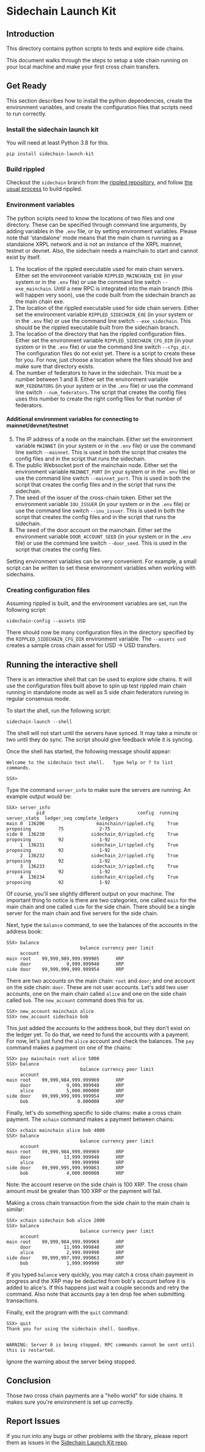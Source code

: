 # Sidechain Launch Kit

## Introduction

This directory contains python scripts to tests and explore side chains.

This document walks through the steps to setup a side chain running on your local machine and make your first cross chain transfers.

## Get Ready

This section describes how to install the python dependencies, create the environment variables, and create the configuration files that scripts need to run correctly.

### Install the sidechain launch kit

You will need at least Python 3.8 for this.

```
pip install sidechain-launch-kit
```

### Build rippled

Checkout the `sidechain` branch from the [rippled repository](https://github.com/ripple/rippled/tree/sidechain), and follow [the usual process](https://xrpl.org/install-rippled.html) to build rippled.

### Environment variables

The python scripts need to know the locations of two files and one directory. These can be specified through command line arguments, by adding variables in the `.env` file, or by setting environment variables.
Please note that 'standalone' mode means that the main chain is running as a standalone XRPL network and is not an instance of the XRPL mainnet, testnet or devnet. Also, the sidechain needs a mainchain to start and cannot exist by itself.

1. The location of the rippled executable used for main chain servers. Either set the environment variable `RIPPLED_MAINCHAIN_EXE` (in your system or in the `.env` file) or use the command line switch `--exe_mainchain`. Until a new RPC is integrated into the main branch (this will happen very soon), use the code built from the sidechain branch as the main chain exe.
2. The location of the rippled executable used for side chain servers. Either set the environment variable `RIPPLED_SIDECHAIN_EXE` (in your system or in the `.env` file) or use the command line switch `--exe_sidechain`. This should be the rippled executable built from the sidechain branch.
3. The location of the directory that has the rippled configuration files. Either set the environment variable `RIPPLED_SIDECHAIN_CFG_DIR` (in your system or in the `.env` file) or use the command line switch `--cfgs_dir`. The configuration files do not exist yet. There is a script to create these for you. For now, just choose a location  where the files should live and make sure that directory exists.
4. The number of federators to have in the sidechain. This must be a number between 1 and 8. Either set the environment variable `NUM_FEDERATORS` (in your system or in the `.env` file) or use the command line switch `--num_federators`. The script that creates the config files uses this number to create the right config files for that number of federators.

#### Additional environment variables for connecting to mainnet/devnet/testnet

5. The IP address of a node on the mainchain. Either set the environment variable `MAINNET` (in your system or in the `.env` file) or use the command line switch `--mainnet`. This is used in both the script that creates the config files and in the script that runs the sidechain.
6. The public Websocket port of the mainchain node. Either set the environment variable `MAINNET_PORT` (in your system or in the `.env` file) or use the command line switch `--mainnet_port`. This is used in both the script that creates the config files and in the script that runs the sidechain.
7. The seed of the issuer of the cross-chain token. Either set the environment variable `IOU_ISSUER` (in your system or in the `.env` file) or use the command line switch `--iou_issuer`. This is used in both the script that creates the config files and in the script that runs the sidechain.
8. The seed of the door account on the mainchain. Either set the environment variable `DOOR_ACCOUNT_SEED` (in your system or in the `.env` file) or use the command line switch `--door_seed`. This is used in the script that creates the config files.

Setting environment variables can be very convenient. For example, a small script can be written to set these environment variables when working with sidechains.


### Creating configuration files

Assuming rippled is built, and the environment variables are set, run the following script:
```
sidechain-config --assets USD
```

There should now be many configuration files in the directory specified by the `RIPPLED_SIDECHAIN_CFG_DIR` environment variable. The `--assets usd` creates a sample cross chain asset for USD -> USD transfers.

## Running the interactive shell

There is an interactive shell that can be used to explore side chains. It will use the configuration files built above to spin up test rippled main chain running in standalone mode as well as 5 side chain federators running in regular consensus mode.

To start the shell, run the following script:
```
sidechain-launch --shell
```

The shell will not start until the servers have synced. It may take a minute or two until they do sync. The script should give feedback while it is syncing.

Once the shell has started, the following message should appear:
```
Welcome to the sidechain test shell.   Type help or ? to list commands.

SSX>
```

Type the command `server_info` to make sure the servers are running. An example output would be:
```
SSX> server_info
           pid                                  config  running server_state  ledger_seq complete_ledgers
main 0  136206                   mainchain/rippled.cfg     True    proposing          75             2-75
side 0  136230                 sidechain_0/rippled.cfg     True    proposing          92             1-92
     1  136231                 sidechain_1/rippled.cfg     True    proposing          92             1-92
     2  136232                 sidechain_2/rippled.cfg     True    proposing          92             1-92
     3  136233                 sidechain_3/rippled.cfg     True    proposing          92             1-92
     4  136234                 sidechain_4/rippled.cfg     True    proposing          92             1-92
```

Of course, you'll see slightly different output on your machine. The important thing to notice is there are two categories, one called `main` for the main chain and one called `side` for the side chain. There should be a single server for the main chain and five servers for the side chain.

Next, type the `balance` command, to see the balances of the accounts in the address book:
```
SSX> balance
                           balance currency peer limit
     account
main root    99,999,989,999.999985      XRP
     door             9,999.999940      XRP
side door    99,999,999,999.999954      XRP
```

There are two accounts on the main chain: `root` and `door`; and one account on the side chain: `door`. These are not user accounts. Let's add two user accounts, one on the main chain called `alice` and one on the side chain called `bob`. The `new_account` command does this for us.

```
SSX> new_account mainchain alice
SSX> new_account sidechain bob
```

This just added the accounts to the address book, but they don't exist on the ledger yet. To do that, we need to fund the accounts with a payment. For now, let's just fund the `alice` account and check the balances. The `pay` command makes a payment on one of the chains:

```
SSX> pay mainchain root alice 5000
SSX> balance
                           balance currency peer limit
     account
main root    99,999,984,999.999969      XRP
     door             9,999.999940      XRP
     alice            5,000.000000      XRP
side door    99,999,999,999.999954      XRP
     bob                  0.000000      XRP
```

Finally, let's do something specific to side chains: make a cross chain payment. The `xchain` command makes a payment between chains:

```
SSX> xchain mainchain alice bob 4000
SSX> balance
                           balance currency peer limit
     account
main root    99,999,984,999.999969      XRP
     door            13,999.999940      XRP
     alice              999.999990      XRP
side door    99,999,995,999.999863      XRP
     bob              4,000.000000      XRP
```

Note: the account reserve on the side chain is 100 XRP. The cross chain amount must be greater than 100 XRP or the payment will fail.

Making a cross chain transaction from the side chain to the main chain is similar:
```
SSX> xchain sidechain bob alice 2000
SSX> balance
                           balance currency peer limit
     account
main root    99,999,984,999.999969      XRP
     door            11,999.999840      XRP
     alice            2,999.999990      XRP
side door    99,999,997,999.999863      XRP
     bob              1,999.999990      XRP
```

If you typed `balance` very quickly, you may catch a cross chain payment in progress and the XRP may be deducted from bob's account before it is added to alice's. If this happens just wait a couple seconds and retry the command. Also note that accounts pay a ten drop fee when submitting transactions.

Finally, exit the program with the `quit` command:
```
SSX> quit
Thank you for using the sidechain shell. Goodbye.


WARNING: Server 0 is being stopped. RPC commands cannot be sent until this is restarted.
```

Ignore the warning about the server being stopped.

## Conclusion

Those two cross chain payments are a "hello world" for side chains. It makes sure you're environment is set up correctly.

## Report Issues

If you run into any bugs or other problems with the library, please report them as issues in the [Sidechain Launch Kit repo](https://github.com/xpring-eng/sidechain-launch-kit/issues).
